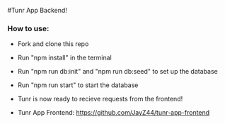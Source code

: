 #Tunr App Backend!

### How to use:

- Fork and clone this repo
- Run "npm install" in the terminal
- Run "npm run db:init" and "npm run db:seed" to set up the database
- Run "npm run start" to start the database
- Tunr is now ready to recieve requests from the frontend!

- Tunr App Frontend:  https://github.com/JayZ44/tunr-app-frontend
